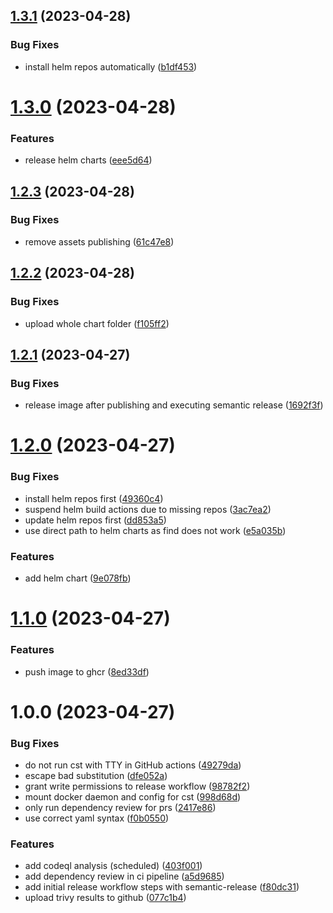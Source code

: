 ## [1.3.1](https://github.com/thomasklinger1234/semanticrelease/compare/v1.3.0...v1.3.1) (2023-04-28)


### Bug Fixes

* install helm repos automatically ([b1df453](https://github.com/thomasklinger1234/semanticrelease/commit/b1df453d98736bdf77701fcd9c9a7dadf0dd446a))

# [1.3.0](https://github.com/thomasklinger1234/semanticrelease/compare/v1.2.3...v1.3.0) (2023-04-28)


### Features

* release helm charts ([eee5d64](https://github.com/thomasklinger1234/semanticrelease/commit/eee5d6407795280ac429fdb091b4eca37f1c2105))

## [1.2.3](https://github.com/thomasklinger1234/semanticrelease/compare/v1.2.2...v1.2.3) (2023-04-28)


### Bug Fixes

* remove assets publishing ([61c47e8](https://github.com/thomasklinger1234/semanticrelease/commit/61c47e85cd498f822a08dda104eb38fc67ec6866))

## [1.2.2](https://github.com/thomasklinger1234/semanticrelease/compare/v1.2.1...v1.2.2) (2023-04-28)


### Bug Fixes

* upload whole chart folder ([f105ff2](https://github.com/thomasklinger1234/semanticrelease/commit/f105ff289d82ba8632177439344b0f3f248be93d))

## [1.2.1](https://github.com/thomasklinger1234/semanticrelease/compare/v1.2.0...v1.2.1) (2023-04-27)


### Bug Fixes

* release image after publishing and executing semantic release ([1692f3f](https://github.com/thomasklinger1234/semanticrelease/commit/1692f3ff9ee4b9b8c6edce22a9755e61bf3064fe))

# [1.2.0](https://github.com/thomasklinger1234/semanticrelease/compare/v1.1.0...v1.2.0) (2023-04-27)


### Bug Fixes

* install helm repos first ([49360c4](https://github.com/thomasklinger1234/semanticrelease/commit/49360c438e29c36971b9f29b95074045a5782ae6))
* suspend helm build actions due to missing repos ([3ac7ea2](https://github.com/thomasklinger1234/semanticrelease/commit/3ac7ea24e5667782f24ef0de3d68a3283d136ab4))
* update helm repos first ([dd853a5](https://github.com/thomasklinger1234/semanticrelease/commit/dd853a5b12bb9f956daba23a714e95d4ba15421f))
* use direct path to helm charts as find does not work ([e5a035b](https://github.com/thomasklinger1234/semanticrelease/commit/e5a035bed99d0017b354552968d62ce33d27de46))


### Features

* add helm chart ([9e078fb](https://github.com/thomasklinger1234/semanticrelease/commit/9e078fb035c14d13ca6091d3549aa6826950f0d6))

# [1.1.0](https://github.com/thomasklinger1234/semanticrelease/compare/v1.0.0...v1.1.0) (2023-04-27)


### Features

* push image to ghcr ([8ed33df](https://github.com/thomasklinger1234/semanticrelease/commit/8ed33df8fac4b46c0bf12fdda496d8c2190437dc))

# 1.0.0 (2023-04-27)


### Bug Fixes

* do not run cst with TTY in GitHub actions ([49279da](https://github.com/thomasklinger1234/semanticrelease/commit/49279da26bce7f287c4664bf79be6b57d3a65d19))
* escape bad substitution ([dfe052a](https://github.com/thomasklinger1234/semanticrelease/commit/dfe052a3c93fd3d72a5243474cd9aaceeae608a1))
* grant write permissions to release workflow ([98782f2](https://github.com/thomasklinger1234/semanticrelease/commit/98782f281015ab7b6e4361cc550db64ebfb6003b))
* mount docker daemon and config for cst ([998d68d](https://github.com/thomasklinger1234/semanticrelease/commit/998d68db5a29b0d31c59a3106aa08c828ed1b2db))
* only run dependency review for prs ([2417e86](https://github.com/thomasklinger1234/semanticrelease/commit/2417e86544604f812abebb7442da11bb622b1b6f))
* use correct yaml syntax ([f0b0550](https://github.com/thomasklinger1234/semanticrelease/commit/f0b0550dece5983019124949f89e1a6d1bf37b9f))


### Features

* add codeql analysis (scheduled) ([403f001](https://github.com/thomasklinger1234/semanticrelease/commit/403f0019b05264f55c56ee9c11665c9955a4e3f2))
* add dependency review in ci pipeline ([a5d9685](https://github.com/thomasklinger1234/semanticrelease/commit/a5d9685684239dab06bda6470c77b5a27879cf72))
* add initial release workflow steps with semantic-release ([f80dc31](https://github.com/thomasklinger1234/semanticrelease/commit/f80dc311daf2daa0fda521876ffb105905d33cb4))
* upload trivy results to github ([077c1b4](https://github.com/thomasklinger1234/semanticrelease/commit/077c1b4fa1d430a40a7655325f1eff0afb22ded1))
